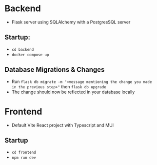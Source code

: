# Backend
- Flask server using SQLAlchemy with a PostgresSQL server
## Startup:
- `cd backend`
- `docker compose up`

## Database Migrations & Changes

- Run `flask db migrate -m "<message mentioning the change you made in the previous step>"` then `flask db upgrade`
- The change should now be reflected in your database locally

# Frontend
- Default Vite React project with Typescript and MUI
## Startup
- `cd frontend`
- `npm run dev`
